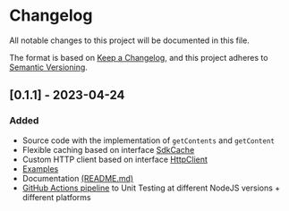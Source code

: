 # Changelog

All notable changes to this project will be documented in this file.

The format is based on [Keep a Changelog](https://keepachangelog.com/en/1.0.0/),
and this project adheres to [Semantic Versioning](https://semver.org/spec/v2.0.0.html).

## [0.1.1] - 2023-04-24

### Added

- Source code with the implementation of `getContents` and `getContent`
- Flexible caching based on interface [SdkCache](./src/internals/cache/sdk-cache.ts)
- Custom HTTP client based on interface [HttpClient](./src/internals/client/http-client.ts)
- [Examples](./examples)
- Documentation [(README.md)](./README.md)
- [GitHub Actions pipeline](https://github.com/getjoystick/joystick-js/blob/main/.github/workflows/build.yaml) to Unit
  Testing at different NodeJS versions + different platforms
